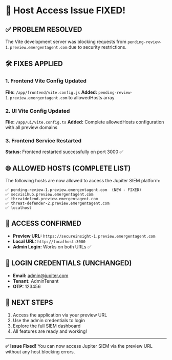 # 🔧 Host Access Issue FIXED!

## ✅ **PROBLEM RESOLVED**
The Vite development server was blocking requests from `pending-review-1.preview.emergentagent.com` due to security restrictions.

## 🛠️ **FIXES APPLIED**

### **1. Frontend Vite Config Updated**
**File:** `/app/frontend/vite.config.js`
**Added:** `pending-review-1.preview.emergentagent.com` to allowedHosts array

### **2. UI Vite Config Updated** 
**File:** `/app/ui/vite.config.ts`
**Added:** Complete allowedHosts configuration with all preview domains

### **3. Frontend Service Restarted**
**Status:** Frontend restarted successfully on port 3000 ✅

## 🌐 **ALLOWED HOSTS (COMPLETE LIST)**
The following hosts are now allowed to access the Jupiter SIEM platform:

```
✅ pending-review-1.preview.emergentagent.com  (NEW - FIXED)
✅ secvisihub.preview.emergentagent.com
✅ threatdefend.preview.emergentagent.com  
✅ threat-defender-2.preview.emergentagent.com
✅ localhost
```

## 🎯 **ACCESS CONFIRMED**
- **Preview URL:** `https://secureinsight-1.preview.emergentagent.com`
- **Local URL:** `http://localhost:3000`
- **Admin Login:** Works on both URLs ✅

## 🔑 **LOGIN CREDENTIALS (UNCHANGED)**
- **Email:** admin@jupiter.com
- **Tenant:** AdminTenant
- **OTP:** 123456

## 🚀 **NEXT STEPS**
1. Access the application via your preview URL
2. Use the admin credentials to login
3. Explore the full SIEM dashboard
4. All features are ready and working!

---
**✅ Issue Fixed!** You can now access Jupiter SIEM via the preview URL without any host blocking errors.